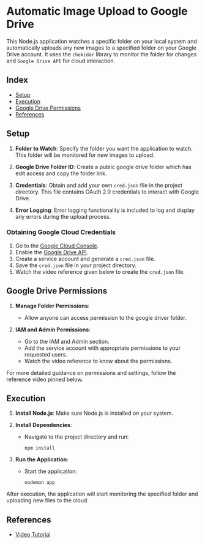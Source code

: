 # Automatic Image Upload to Google Drive

This Node.js application watches a specific folder on your local system and automatically uploads any new images to a specified folder on your Google Drive account. It uses the `chokidar` library to monitor the folder for changes and `Google Drive API` for cloud interaction.

## Index

- [Setup](#setup)
- [Execution](#execution)
- [Google Drive Permissions](#google-drive-permissions)
- [References](#references)

## Setup

1. **Folder to Watch**: Specify the folder you want the application to watch. This folder will be monitored for new images to upload.
   
2. **Google Drive Folder ID**: Create a public google drive folder which has edit access and copy the folder link. 

5. **Credentials**: Obtain and add your own `cred.json` file in the project directory. This file contains OAuth 2.0 credentials to interact with Google Drive.

6. **Error Logging**: Error logging functionality is included to log and display any errors during the upload process.

### Obtaining Google Cloud Credentials

1. Go to the [Google Cloud Console](https://cloud.google.com/).
2. Enable the [Google Drive API](https://console.cloud.google.com/apis/library/drive.googleapis.com).
3. Create a service account and generate a `cred.json` file.
4. Save the `cred.json` file in your project directory.
5. Watch the video reference given below to create the `cred.json` file. 

## Google Drive Permissions

1. **Manage Folder Permissions**:
    - Allow anyone can access permission to the google driver folder. 
  
2. **IAM and Admin Permissions**:
    - Go to the IAM and Admin section.
    - Add the service account with appropriate permissions to your requested users.
    - Watch the video reference to know about the permissions.

For more detailed guidance on permissions and settings, follow the reference video pinned below.

## Execution

1. **Install Node.js**: Make sure Node.js is installed on your system.

2. **Install Dependencies**:
    - Navigate to the project directory and run:
        ```shell
        npm install
        ```

3. **Run the Application**:
    - Start the application:
        ```shell
        nodemon app
        ```

After execution, the application will start monitoring the specified folder and uploading new files to the cloud.

## References

- [Video Tutorial](https://www.youtube.com/watch?v=jaNo14iQdxk)
